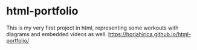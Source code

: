 # html-portfolio
This is my very first project in html, representing some workouts with diagrams and embedded videos as well. 
https://horiahirica.github.io/html-portfolio/
